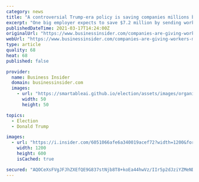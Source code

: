 ```yaml
---
category: news
title: "A controversial Trump-era policy is saving companies millions by letting them ditch their health plans and send workers to buy their own coverage"
excerpt: "One big employer expects to save $7.2 million by sending workers to buy their own health insurance with \"health reimbursement arrangements.\""
publishedDateTime: 2021-03-17T14:24:00Z
originalUrl: "https://www.businessinsider.com/companies-are-giving-workers-money-to-buy-health-coverage-hra-2021-3"
webUrl: "https://www.businessinsider.com/companies-are-giving-workers-money-to-buy-health-coverage-hra-2021-3"
type: article
quality: 68
heat: 68
published: false

provider:
  name: Business Insider
  domain: businessinsider.com
  images:
    - url: "https://smartableai.github.io/election/assets/images/organizations/businessinsider.com-50x50.jpg"
      width: 50
      height: 50

topics:
  - Election
  - Donald Trump

images:
  - url: "https://i.insider.com/6051066afe6a340019acef72?width=1200&format=jpeg"
    width: 1200
    height: 600
    isCached: true

secured: "AQOCeXsFVgJFJhZXEfQE9G837stNjb8T8+koEa44hwVz/IIr5p2dJziYZMeNDHTK6kN6zjJOFJ2ByqcDySQQspoeq7wlc0whw3lp0D88eRIUrOFTbjVsHwOuNX9F1v5XrmEvXCB7pp7JFFqAn0omlK/nfvLtdpW1nPKDKdkH8sG/xD196QJ7NH7/HGQNmT9nxuQosYE6A0S1K04KVVux0SCHUl0jvSFuNdZC5+L2Soj5yCpf0nnb8QbFdrkudRjxOCx2xtuM0WRTCPuE37KRgSrFzJutH0Veg8450N7MA5FOMRZNrv7vvjPaIQMrpf5TIxnhKOwl39gz2NFkvxgWvwLVRKQcao1g1nVUTkuZ2pU=;8Rh5pXCKG94842WkQb+Lkg=="
---
```



